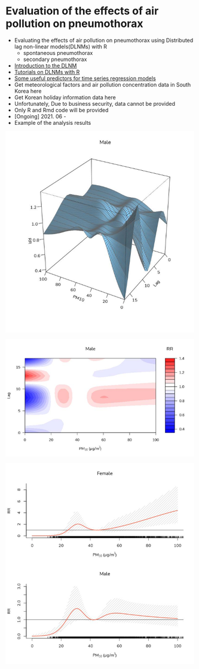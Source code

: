 # Evaluation of the effects of air pollution on pneumothorax
* Evaluating the effects of air pollution on pneumothorax using Distributed lag non-linear models(DLNMs) with R
  + spontaneous pneumothorax
  + secondary pneumothorax
* [Introduction to the DLNM](https://be-favorite.tistory.com/80)
* [Tutorials on DLNMs with R](https://be-favorite.github.io/Multiple_timeseries/DLNMs/Tutorials_DLNMs.html)
* [Some useful predictors for time series regression models](https://be-favorite.tistory.com/86)
* Get meteorological factors and air pollution concentration data in South Korea here
* Get Korean holiday information data here
* Unfortunately, Due to business security, data cannot be provided
* Only R and Rmd code will be provided
* [Ongoing] 2021. 06 -
* Example of the analysis results

<p align="center"> 
  <img src = "./plot_example/Example1.jpeg">
</p>

<p align="center"> 
  <img src = "./plot_example/Example2.jpeg">
</p>

<p align="center"> 
  <img src = "./plot_example/Example3.jpeg">
</p>
